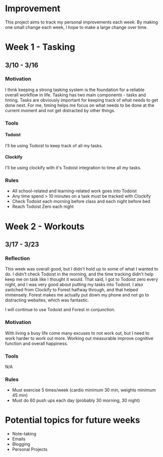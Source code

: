 # Improvement

This project aims to track my personal improvements each week. By making one small change each week, I hope to make a large change over time.

# Week 1 - Tasking
## 3/10 - 3/16
### Motivation

I think keeping a strong tasking system is the foundation for a reliable overall workflow in life. Tasking has two main components - tasks and timing. Tasks are obviously important for keeping track of what needs to get done next. For me, timing helps me focus on what needs to be done at the current moment and not get distracted by other things.

### Tools
#### Todoist

I'll be using Todoist to keep track of all my tasks.

#### Clockify

I'll be using clockify with it's Todoist integration to time all my tasks.

### Rules

- All school-related and learning-related work goes into Todoist
- Any time spend > 10 minutes on a task must be tracked with Clockify
- Check Todoist each morning before class and each night before bed
- Reach Todoist Zero each night

# Week 2 - Workouts
## 3/17 - 3/23
### Reflection

This week was overall good, but I didn't hold up to some of what I wanted to do. I didn't check Todoist in the morning, and the time tracking didn't help keep me on task like I thought it would. That said, I got to Todoist zero every night, and I was very good about putting my tasks into Todoist. I also switched from Clockify to Forest halfway through, and that helped immensely. Forest makes me actually put down my phone and not go to distracting websites, which was fantastic.

I will continue to use Todoist and Forest in conjunction.

### Motivation

With living a busy life come many excuses to not work out, but I need to work harder to work out more. Working out measurable improve cognitive function and overall happiness.

### Tools

N/A

### Rules

- Must exercise 5 times/week (cardio minimum 30 min, weights minimum 45 min)
- Must do 60 push ups each day (probably 30 morning, 30 night)

# Potential topics for future weeks

- Note-taking
- Emails
- Blogging
- Personal Projects
